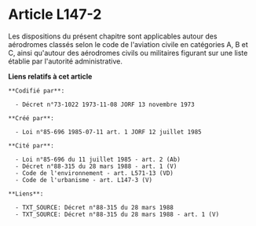 # Article L147-2

Les dispositions du présent chapitre sont applicables autour des aérodromes classés selon le code de l'aviation civile en
catégories A, B et C, ainsi qu'autour des aérodromes civils ou militaires figurant sur une liste établie par l'autorité
administrative.

**Liens relatifs à cet article**

	**Codifié par**:

	  - Décret n°73-1022 1973-11-08 JORF 13 novembre 1973

	**Créé par**:

	  - Loi n°85-696 1985-07-11 art. 1 JORF 12 juillet 1985

	**Cité par**:

	  - Loi n°85-696 du 11 juillet 1985 - art. 2 (Ab)
	  - Décret n°88-315 du 28 mars 1988 - art. 1 (V)
	  - Code de l'environnement - art. L571-13 (VD)
	  - Code de l'urbanisme - art. L147-3 (V)

	**Liens**:

	  - TXT_SOURCE: Décret n°88-315 du 28 mars 1988
	  - TXT_SOURCE: Décret n°88-315 du 28 mars 1988 - art. 1 (V)
